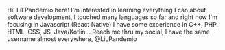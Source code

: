 Hi! LiLPandemio here!
I'm interested in learning everything I can about software development, I touched many languages so far and right now I'm focusing in Javascript (React Native)
I have some experience in C++, PHP, HTML, CSS, JS, Java/Kotlin...
Reach me thru my social, I have the same username almost everywhere, @LiLPandemio
<!---

- 👋 Hi, I’m @LiLPandemio
- 👀 I’m interested in ...
- 🌱 I’m currently learning ...
- 💞️ I’m looking to collaborate on ...
- 📫 How to reach me ...


LiLPandemio/LiLPandemio is a ✨ special ✨ repository because its `README.md` (this file) appears on your GitHub profile.
You can click the Preview link to take a look at your changes.
--->
